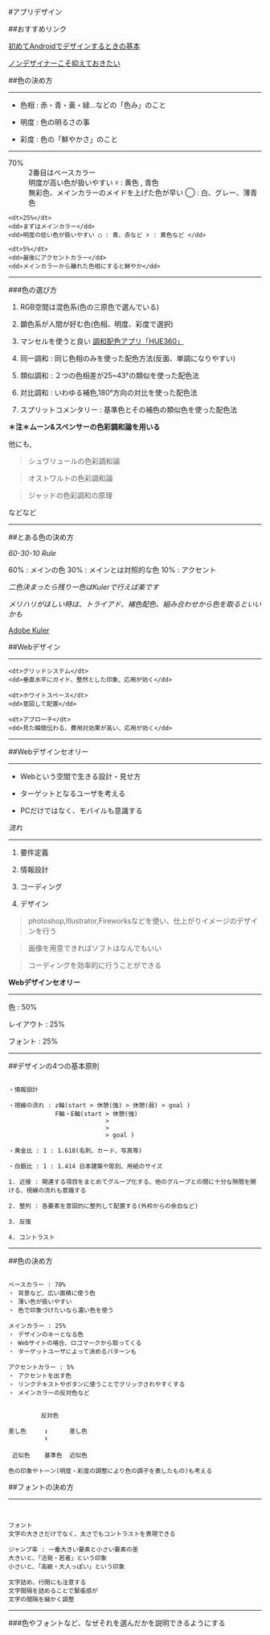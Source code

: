 #アプリデザイン

##おすすめリンク

[初めてAndroidでデザインするときの基本](http://keisuke.tsukayoshi.com/blog/1313)

[ノンデザイナーこそ抑えておきたい](http://www.find-job.net/startup/slide-of-color-and-layout-scheme)

##色の決め方

---

+ 色相 : 赤・青・黃・緑...などの「色み」のこと

+ 明度 : 色の明るさの事

+ 彩度 : 色の「鮮やかさ」のこと

---

<dl>
	<dt>70%</dt>
	<dd>2番目はベースカラー</dd>
	<dd>明度が高い色が扱いやすい ☓ : 黄色 , 青色</dd>
	<dd>無彩色、メインカラーのメイドを上げた色が早い ◯ : 白、グレー、薄青色</dd>
	
	<dt>25%</dt>
	<dd>まずはメインカラー</dd>
	<dd>明度の低い色が扱いやすい ◯ : 青、赤など ☓ : 黄色など </dd>

	<dt>5%</dt>
	<dd>最後にアクセントカラー</dd>
	<dd>メインカラーから離れた色相にすると鮮やか</dd>

</dl>

---

###色の選び方

1. RGB空間は混色系(色の三原色で選んでいる)

2. 顕色系が人間が好む色(色相、明度、彩度で選択)

3. マンセルを使うと良い
[調和配色アプリ「HUE360」](http://hue360.herokuapp.com/)

4. 同一調和 : 同じ色相のみを使った配色方法(反面、単調になりやすい)

5. 類似調和 : ２つの色相差が25~43°の類似を使った配色法

6. 対比調和 : いわゆる補色,180°方向の対比を使った配色法

7. スプリットコメンタリー : 基準色とその補色の類似色を使った配色法

**＊注＊ムーン&スペンサーの色彩調和論を用いる**

他にも,
> シュヴリュールの色彩調和論

> オストワルトの色彩調和論

> ジャッドの色彩調和の原理

などなど

---

##とある色の決め方

_60-30-10 Rule_

60% : メインの色
30% : メインとは対照的な色
10% : アクセント

_二色決まったら残り一色はKulerで行えば楽です_

_メリハリがほしい時は、トライアド、補色配色、組み合わせから色を取るといいかも_

[Adobe Kuler](https://color.adobe.com/#themes/rating?time=30)

##Webデザイン

---

<dl>
	
	<dt>グリッドシステム</dt>
	<dd>垂直水平にガイド、整然とした印象、応用が効く</dd>

	<dt>ホワイトスペース</dt>
	<dd>意図して配置</dd>

	<dt>アプローチ</dt>
	<dd>見た瞬間伝わる、費用対効果が高い、応用が効く</dd>

</dl>

---

##Webデザインセオリー

---

+ Webという空間で生きる設計・見せ方

+ ターゲットとなるユーザを考える

+ PCだけではなく、モバイルも意識する

_流れ_

---

1. 要件定義

2. 情報設計

3. コーディング

4. デザイン

> photoshop,Illustrator,Fireworksなどを使い、仕上がりイメージのデザインを行う

> 画像を用意できればソフトはなんでもいい

> コーディングを効率的に行うことができる


**Webデザインセオリー**

---

色 : 50%

レイアウト : 25%

フォント : 25%

---

##デザインの4つの基本原則

```

・情報設計

・視線の流れ : z軸(start > 休憩(強) > 休憩(弱) > goal )
			 F軸・E軸(start > 休憩(強)
						   >
						   >
						   > goal )

・黄金比 : 1 : 1.618(名刺、カード、写真等)

・白銀比 : 1 : 1.414 日本建築や彫刻、用紙のサイズ

1. 近接 : 関連する項目をまとめてグループ化する、他のグループとの間に十分な隙間を開ける、視線の流れも意識する

2. 整列 : 各要素を意図的に整列して配置する(外枠からの余白など)

3. 反復

4. コントラスト

```

---

##色の決め方

```

ベースカラー : 70%
・ 背景など、広い面積に使う色
・ 薄い色が扱いやすい
・ 色で印象づけたいなら濃い色を使う

メインカラー : 25%
・ デザインのキーとなる色
・ Webサイトの場合、ロゴマークから取ってくる
・ ターゲットユーザによって決めるパターンも

アクセントカラー : 5%
・ アクセントを出す色
・ リンクテキストやボタンに使うことでクリックされやすくする
・ メインカラーの反対色など

        
         反対色

差し色     ↕ 　　　差し色
          ↕
　
 近似色	基準色  近似色

色の印象やトーン(明度・彩度の調整により色の調子を表したもの)も考える

```

##フォントの決め方

---

```


フォント
文字の大きさだけでなく、太さでもコントラストを表現できる

ジャンプ率 : 一番大きい要素と小さい要素の差
大きいと、「活発・若者」という印象
小さいと、「高級・大人っぽい」という印象

文字詰め、行間にも注意する
文字間隔を詰めることで緊張感が
文字の間隔を細かく調整

```

---

###色やフォントなど、なぜそれを選んだかを説明できるようにする
